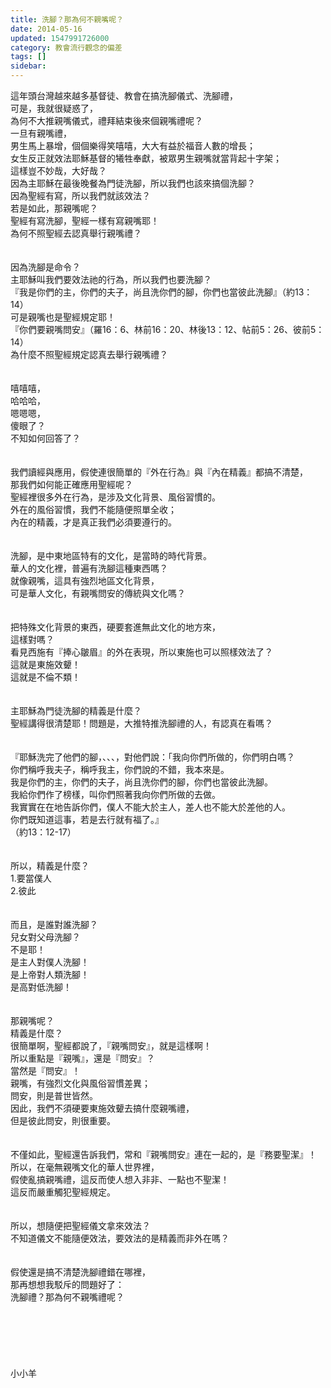 ```yaml
---
title: 洗腳？那為何不親嘴呢？
date: 2014-05-16
updated: 1547991726000
category: 教會流行觀念的偏差
tags: []
sidebar: 
---
```


<p>這年頭台灣越來越多基督徒、教會在搞洗腳儀式、洗腳禮，<br/>可是，我就很疑惑了，<br/>為何不大推親嘴儀式，禮拜結束後來個親嘴禮呢？<br/>一旦有親嘴禮，<br/>男生馬上暴增，個個樂得笑嘻嘻，大大有益於福音人數的增長；<br/>女生反正就效法耶穌基督的犧牲奉獻，被眾男生親嘴就當背起十字架；<br/>這樣豈不妙哉，大好哉？<br/><!--more-->因為主耶穌在最後晚餐為門徒洗腳，所以我們也該來搞個洗腳？<br/>因為聖經有寫，所以我們就該效法？<br/>若是如此，那親嘴呢？<br/>聖經有寫洗腳，聖經一樣有寫親嘴耶！<br/>為何不照聖經去認真舉行親嘴禮？<br/><br/><br/>因為洗腳是命令？<br/>主耶穌叫我們要效法祂的行為，所以我們也要洗腳？<br/>『我是你們的主，你們的夫子，尚且洗你們的腳，你們也當彼此洗腳』（約13：14）<br/>可是親嘴也是聖經規定耶！<br/>『你們要親嘴問安』（羅16：6、林前16：20、林後13：12、帖前5：26、彼前5：14）<br/>為什麼不照聖經規定認真去舉行親嘴禮？<br/><br/><br/>嘻嘻嘻，<br/>哈哈哈，<br/>嗯嗯嗯，<br/>傻眼了？<br/>不知如何回答了？<br/><br/><br/>我們讀經與應用，假使連很簡單的『外在行為』與『內在精義』都搞不清楚，<br/>那我們如何能正確應用聖經呢？<br/>聖經裡很多外在行為，是涉及文化背景、風俗習慣的。<br/>外在的風俗習慣，我們不能隨便照單全收；<br/>內在的精義，才是真正我們必須要遵行的。<br/><br/><br/>洗腳，是中東地區特有的文化，是當時的時代背景。<br/>華人的文化裡，普遍有洗腳這種東西嗎？<br/>就像親嘴，這具有強烈地區文化背景，<br/>可是華人文化，有親嘴問安的傳統與文化嗎？<br/><br/><br/>把特殊文化背景的東西，硬要套進無此文化的地方來，<br/>這樣對嗎？<br/>看見西施有『捧心皺眉』的外在表現，所以東施也可以照樣效法了？<br/>這就是東施效顰！<br/>這就是不倫不類！<br/><br/><br/>主耶穌為門徒洗腳的精義是什麼？<br/>聖經講得很清楚耶！問題是，大推特推洗腳禮的人，有認真在看嗎？<br/><br/><br/>『耶穌洗完了他們的腳，、、、，對他們說：「我向你們所做的，你們明白嗎？<br/>你們稱呼我夫子，稱呼我主，你們說的不錯，我本來是。<br/>我是你們的主，你們的夫子，尚且洗你們的腳，你們也當彼此洗腳。<br/>我給你們作了榜樣，叫你們照著我向你們所做的去做。<br/>我實實在在地告訴你們，僕人不能大於主人，差人也不能大於差他的人。<br/>你們既知道這事，若是去行就有福了。』<br/>（約13：12-17）<br/><br/><br/>所以，精義是什麼？<br/>1.要當僕人<br/>2.彼此<br/><br/><br/>而且，是誰對誰洗腳？<br/>兒女對父母洗腳？<br/>不是耶！<br/>是主人對僕人洗腳！<br/>是上帝對人類洗腳！<br/>是高對低洗腳！<br/><br/><br/>那親嘴呢？<br/>精義是什麼？<br/>很簡單啊，聖經都說了，『親嘴問安』，就是這樣啊！<br/>所以重點是『親嘴』，還是『問安』？<br/>當然是『問安』！<br/>親嘴，有強烈文化與風俗習慣差異；<br/>問安，則是普世皆然。<br/>因此，我們不須硬要東施效顰去搞什麼親嘴禮，<br/>但是彼此問安，則很重要。<br/><br/><br/>不僅如此，聖經還告訴我們，常和『親嘴問安』連在一起的，是『務要聖潔』！<br/>所以，在毫無親嘴文化的華人世界裡，<br/>假使亂搞親嘴禮，這反而使人想入非非、一點也不聖潔！<br/>這反而嚴重觸犯聖經規定。<br/><br/><br/>所以，想隨便把聖經儀文拿來效法？<br/>不知道儀文不能隨便效法，要效法的是精義而非外在嗎？<br/><br/><br/>假使還是搞不清楚洗腳禮錯在哪裡，<br/>那再想想我駁斥的問題好了：<br/>洗腳禮？那為何不親嘴禮呢？<br/><br/><br/><br/><br/><br/><br/>小小羊<br/><br/><br/><br/></p>